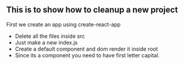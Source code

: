 ## This is to show how to cleanup a new project

First we create an app using create-react-app<br/>

<ul> 
    <li> Delete all the files inside src
    <li> Just make a new index.js
    <li> Create a default component and dom render it inside root
    <li> Since its a component you need to have first letter capital.
